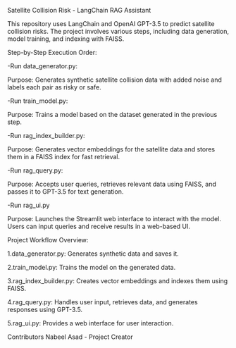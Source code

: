
Satellite Collision Risk - LangChain RAG Assistant

This repository uses LangChain and OpenAI GPT-3.5 to predict satellite collision risks. The project involves various steps, including data generation, model training, and indexing with FAISS.


Step-by-Step Execution Order:

-Run data_generator.py:

Purpose: Generates synthetic satellite collision data with added noise and labels each pair as risky or safe.

-Run train_model.py:

Purpose: Trains a model based on the dataset generated in the previous step.

-Run rag_index_builder.py:

Purpose: Generates vector embeddings for the satellite data and stores them in a FAISS index for fast retrieval.

-Run rag_query.py:

Purpose: Accepts user queries, retrieves relevant data using FAISS, and passes it to GPT-3.5 for text generation.

-Run rag_ui.py

Purpose: Launches the Streamlit web interface to interact with the model. Users can input queries and receive results in a web-based UI.

Project Workflow Overview:

1.data_generator.py: Generates synthetic data and saves it.

2.train_model.py: Trains the model on the generated data.

3.rag_index_builder.py: Creates vector embeddings and indexes them using FAISS.

4.rag_query.py: Handles user input, retrieves data, and generates responses using GPT-3.5.

5.rag_ui.py: Provides a web interface for user interaction.

Contributors
Nabeel Asad - Project Creator

